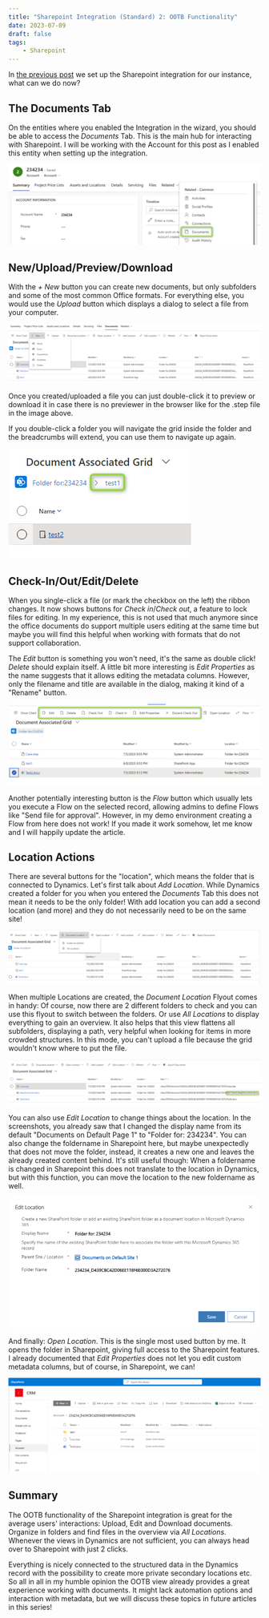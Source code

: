```yaml
---
title: "Sharepoint Integration (Standard) 2: OOTB Functionality"
date: 2023-07-09
draft: false
tags: 
    - Sharepoint
---
```


In [the previous post](/post/sharepoint/standard/setup) we set up the Sharepoint integration for our instance, what can we do now?

## The Documents Tab
On the entities where you enabled the Integration in the wizard, you should be able to access the _Documents_ Tab. This is the main hub for interacting with Sharepoint.
I will be working with the Account for this post as I enabled this entity when setting up the integration.

![](DocumentsTab.png)

## New/Upload/Preview/Download
With the _+ New_ button you can create new documents, but only subfolders and some of the most common Office formats. For everything else, you would use the _Upload_ button which displays a dialog to select a file from your computer. 

![](New.png)

Once you created/uploaded a file you can just double-click it to preview or download it in case there is no previewer in the browser like for the .step file in the image above.

If you double-click a folder you will navigate the grid inside the folder and the breadcrumbs will extend, you can use them to navigate up again.

![](Subfolders.png)

## Check-In/Out/Edit/Delete
When you single-click a file (or mark the checkbox on the left) the ribbon changes. It now shows buttons for _Check in_/_Check out_, a feature to lock files for editing. In my experience, this is not used that much anymore since the office documents do support multiple users editing at the same time but maybe you will find this helpful when working with formats that do not support collaboration.

The _Edit_ button is something you won't need, it's the same as double click! _Delete_ should explain itself. A little bit more interesting is _Edit Properties_ as the name suggests that it allows editing the metadata columns. However, only the filename and title are available in the dialog, making it kind of a "Rename" button. 

![](SingleFile.png)

Another potentially interesting button is the _Flow_ button which usually lets you execute a Flow on the selected record, allowing admins to define Flows like "Send file for approval". However, in my demo environment creating a Flow from here does not work! If you made it work somehow, let me know and I will happily update the article.

## Location Actions
There are several buttons for the "location", which means the folder that is connected to Dynamics. Let's first talk about _Add Location_. While Dynamics created a folder for you when you entered the _Documents_ Tab this does not mean it needs to be the only folder! With add location you can add a second location (and more) and they do not necessarily need to be on the same site!

![](Locations.png)

When multiple Locations are created, the _Document Location_ Flyout comes in handy: Of course, now there are 2 different folders to check and you can use this flyout to switch between the folders. Or use _All Locations_ to display everything to gain an overview. It also helps that this view flattens all subfolders, displaying a path, very helpful when looking for items in more crowded structures. In this mode, you can't upload a file because the grid wouldn't know where to put the file.

![](AllLocations.png)

You can also use _Edit Location_ to change things about the location. In the screenshots, you already saw that I changed the display name from its default "Documents on Default Page 1" to "Folder for: 234234". You can also change the foldername in Sharepoint here, but maybe unexpectedly that does not move the folder, instead, it creates a new one and leaves the already created content behind. It's still useful though: When a foldername is changed in Sharepoint this does not translate to the location in Dynamics, but with this function, you can move the location to the new foldername as well.

![](EditLocation.png)

And finally: _Open Location_. This is the single most used button by me. It opens the folder in Sharepoint, giving full access to the Sharepoint features. I already documented that _Edit Properties_ does not let you edit custom metadata columns, but of course, in Sharepoint, we can! 

![Open Location takes you directly to the Sharepoint folder](SharepointView.png)

## Summary
The OOTB functionality of the Sharepoint integration is great for the average users' interactions: Upload, Edit and Download documents. Organize in folders and find files in the overview via _All Locations_. Whenever the views in Dynamics are not sufficient, you can always head over to Sharepoint with just 2 clicks. 

Everything is nicely connected to the structured data in the Dynamics record with the possibility to create more private secondary locations etc. So all in all in my humble opinion the OOTB view already provides a great experience working with documents. It might lack automation options and interaction with metadata, but we will discuss these topics in future articles in this series!